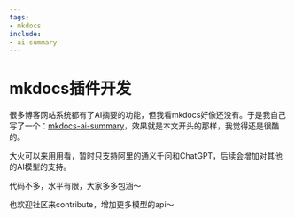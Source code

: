 ```yaml
---
tags:
- mkdocs
include:
- ai-summary
---
```


# mkdocs插件开发

很多博客网站系统都有了AI摘要的功能，但我看mkdocs好像还没有。于是我自己写了一个：[mkdocs-ai-summary](../../../Project/mkdocs-ai-summary)，效果就是本文开头的那样，我觉得还是很酷的。

大火可以来用用看，暂时只支持阿里的通义千问和ChatGPT，后续会增加对其他的AI模型的支持。

代码不多，水平有限，大家多多包涵～

也欢迎社区来contribute，增加更多模型的api～